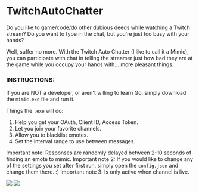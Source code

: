# TwitchAutoChatter
Do you like to game/code/do other dubious deeds while watching a Twitch stream? Do you want to type in the chat, but you're just too busy with your hands?

Well, suffer no more. With the Twitch Auto Chatter (I like to call it a Mimic), you can participate with chat in telling the streamer just how bad they are at the game while you occupy your hands with... more pleasant things.


### INSTRUCTIONS:
If you are NOT a developer, or aren't willing to learn Go, simply download the `mimic.exe` file and run it.

Things the `.exe` will do:
1. Help you get your OAuth, Client ID, Access Token.
2. Let you join your favorite channels.
3. Allow you to blacklist emotes.
4. Set the interval range to use between messages.

Important note: Responses are randomly delayed between 2-10 seconds of finding an emote to mimic.
Important note 2: If you would like to change any of the settings you set after first run, simply open the `config.json` and change them there. :)
Important note 3: Is only active when channel is live.

![](https://i.imgur.com/d1VKDkr.png)
![](https://i.imgur.com/Q5zOigB.png)
